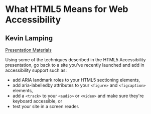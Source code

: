 What HTML5 Means for Web Accessibility
=========

Kevin Lamping
---------

[Presentation Materials](https://github.com/klamping/html5tx-a11y)

Using some of the techniques described in the HTML5 Accessibility presentation, go back to a site you've recently launched and add in accessibility support such as: 
* add ARIA landmark roles to your HTML5 sectioning elements, 
* add aria-labelledby attributes to your `<figure>` and `<figcaption>` elements, 
* add a `<track>` to your `<audio>` or `<video>` and make sure they're keyboard accessible, or 
* test your site in a screen reader.